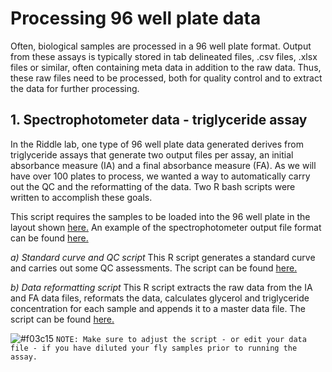 # Processing 96 well plate data

Often, biological samples are processed in a 96 well plate format.  Output from these assays is typically stored in tab delineated files, .csv files, .xlsx files or similar, often containing meta data in addition to the raw data.  Thus, these raw files need to be processed, both for quality control and to extract the data for further processing. 

## 1. Spectrophotometer data - triglyceride assay
In the Riddle lab, one type of 96 well plate data generated derives from triglyceride assays that generate two output files per assay, an initial absorbance measure (IA) and a final absorbance measure (FA).  As we will have over 100 plates to process, we wanted a way to automatically carry out the QC and the reformatting of the data. Two R bash scripts were written to accomplish these goals.

This script requires the samples to be loaded into the 96 well plate in the layout shown 
[here.](https://github.com/riddlenc/Metabolite_analysis/blob/cb474b9fa45fbb17ac460949b0b49df65185fca2/Triglycerides/Layout.xlsx)  An example of the spectrophotometer output file format can be found [here.](https://github.com/riddlenc/Metabolite_analysis/blob/042dc83e2708f3e1b93ea726faaf59317afcfe0c/Triglycerides/test.xlsx)

*a) Standard curve and QC script*
This R script generates a standard curve and carries out some QC assessments.  The script can be found 
[here.](https://github.com/kfreij95/Group-A-Capstone-I/blob/ec68855cb80191af494c2502e7c40538321b8153/96-well-plate-processing/Triglycerides_standard_curve_v3.R)

*b) Data reformatting script*
This R script extracts the raw data from the IA and FA data files, reformats the data, calculates glycerol and triglyceride concentration for each sample and appends it to a master data file.  The script can be found 
[here.](https://github.com/kfreij95/Group-A-Capstone-I/blob/ec68855cb80191af494c2502e7c40538321b8153/96-well-plate-processing/Analysis_script.R)


![#f03c15](https://via.placeholder.com/15/f03c15/000000?text=+) `NOTE: Make sure to adjust the script - or edit your data file - if you have diluted your fly samples prior to running the assay.`
